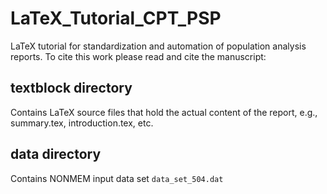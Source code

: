 # LaTeX_Tutorial_CPT_PSP
LaTeX tutorial for standardization and automation of population analysis reports. To cite this work please read and cite the manuscript:
## textblock directory
Contains LaTeX source files that hold the actual content of the report, e.g., summary.tex, introduction.tex, etc.
## data directory
Contains NONMEM input data set `data_set_504.dat`
